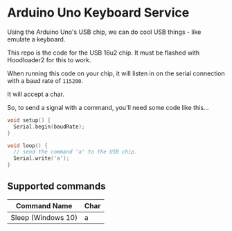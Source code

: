 # Arduino Uno Keyboard Service

Using the Arduino Uno's USB chip, we can do cool USB things - like emulate a keyboard.

This repo is the code for the USB 16u2 chip. It must be flashed with Hoodloader2 for this to work.

When running this code on your chip, it will listen in on the serial connection with a baud rate of `115200`.

It will accept a char.

So, to send a signal with a command, you'll need some code like this...

```cpp
void setup() {
  Serial.begin(baudRate);
}

void loop() {
  // send the command 'a' to the USB chip.
  Serial.write('a');
}
```

## Supported commands

| Command Name       | Char |
|--------------------|------|
| Sleep (Windows 10) | a    |  